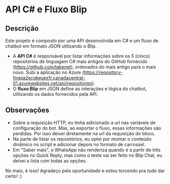 # API C# e Fluxo Blip

## Descrição

Este projeto é composto por uma API desenvolvida em C# e um fluxo de chatbot em formato JSON utilizando o Blip.

- A **API C#** é responsável por listar informações sobre os 5 (cinco) repositórios de linguagem C# mais antigos do GitHub fornecido (https://github.com/takenet), ordenados do mais antigo para o mais novo. Subi a aplicação no Azure (https://repository-fngqa2ecgkeuexfr.canadacentral-01.azurewebsites.net/api/repositories).
- O **fluxo Blip** em JSON define as interações e lógica do chatbot, utilizando os dados fornecidos pela API.

## Observações

- Sobre a requisição HTTP, eu tinha adicionado a url nas variáveis de configuração do bot. Mas, ao exportar o fluxo, essas informações são perdidas. Por isso deixei diretamente na url da requisição do bloco.
- Na parte de listar os repositórios, eu optei por montar o conteúdo dinâmico no script e adicionar depois no formato de carrossel.
- Em "Saber mais", o WhatsApp não renderiza quando é a partir de três opções no Quick Reply, mas como o teste vai ser feito no Blip Chat, eu deixei a lista com todas as opções.

No mais, é isso! Agradeço pela oportunidade e estou torcendo pra tudo dar certo! :)
